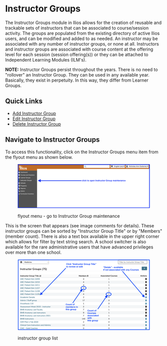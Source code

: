 # Instructor Groups

The Instructor Groups module in Ilios allows for the creation of reusable and trackable sets of instructors that can be associated to course/session activity. The groups are populated from the existing directory of active Ilios users, and can be modified and added to as needed. An instructor may be associated with any number of instructor groups, or none at all. Instructors and instructor groups are associated with course content at the offering level for each session (session offering(s)) or they can be attached to Independent Learning Modules (ILM's).

**NOTE:** Instructor Groups persist throughout the years. There is no need to "rollover" an Instructor Group. They can be used in any available year. Basically, they exist in perpetuity. In this way, they differ from Learner Groups.

## Quick Links

* [Add Instructor Group](https://iliosproject.gitbook.io/ilios-user-guide/instructor-groups/add-instructor-group)
* [Edit Instructor Group](https://iliosproject.gitbook.io/ilios-user-guide/instructor-groups/edit-instructor-group)
* [Delete Instructor Group](https://iliosproject.gitbook.io/ilios-user-guide/instructor-groups/delete-instructor-group)

## Navigate to Instructor Groups

To access this functionality, click on the Instructor Groups menu item from the flyout menu as shown below.

<figure>
    <img src="../images/instructor_groups_all_images/open_instructor_groups.png" alt="Open Instructor Group Maintenance">
    <figcaption>
        <p>flyout menu -  go to Instructor Group maintenance
        </p>
    </figcaption>
</figure>

This is the screen that appears (see image comments for details). These instructor groups can be sorted by "Instructor Group Title" or by "Members" (member count). There is also a text box available in the upper right corner which allows for filter by text string search. A school switcher is also available for the rare administrative users that have advanced privileges over more than one school.

<figure>
    <img src="../images/instructor_groups_all_images/instructor_group_list.png" alt="Instructor group list">
    <figcaption>
        <p>instructor group list
        </p>
    </figcaption>
</figure>
